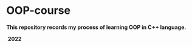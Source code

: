 # OOP-course

**This repository records my process of learning OOP in C++ language.**

​																																																				**2022**

